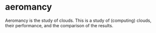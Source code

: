 # aeromancy
Aeromancy is the study of clouds. This is a study of (computing) clouds, their performance, and the comparison of the results.
